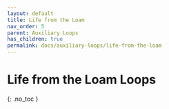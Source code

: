 ```yaml
---
layout: default
title: Life from the Loam
nav_order: 5
parent: Auxiliary Loops
has_children: true
permalink: docs/auxiliary-loops/life-from-the-loam
---
```


# Life from the Loam Loops

{: .no_toc }
